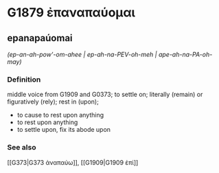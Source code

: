 # G1879 ἐπαναπαύομαι

## epanapaúomai

_(ep-an-ah-pow'-om-ahee | ep-ah-na-PEV-oh-meh | ape-ah-na-PA-oh-may)_

### Definition

middle voice from G1909 and G0373; to settle on; literally (remain) or figuratively (rely); rest in (upon); 

- to cause to rest upon anything
- to rest upon anything
- to settle upon, fix its abode upon

### See also

[[G373|G373 ἀναπαύω]], [[G1909|G1909 ἐπί]]
